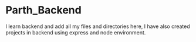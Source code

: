 # Parth_Backend

I learn backend and add all my files and directories here,
I have also created projects in backend using express and node environment.


